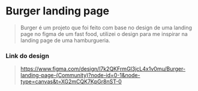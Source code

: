 # Burger landing page

> Burger é um projeto que foi feito com base no design de uma landing page no figma de um fast food, utilizei o design para me inspirar na landing page de uma hamburgueria.

<h3> Link do design </h3>

> https://www.figma.com/design/l7k2QKFrmGI3jcL4x1v0mu/Burger-landing-page-(Community)?node-id=0-1&node-type=canvas&t=XG2mCQK7KpGr8nST-0
